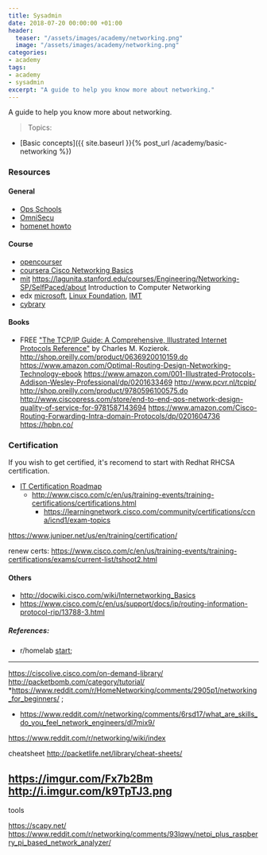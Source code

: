 ```yaml
---
title: Sysadmin
date: 2018-07-20 00:00:00 +01:00
header:
  teaser: "/assets/images/academy/networking.png"
  image: "/assets/images/academy/networking.png"
categories:
- academy
tags:
- academy
- sysadmin
excerpt: "A guide to help you know more about networking."
---
```


A guide to help you know more about networking.

> Topics:
* [Basic concepts]({{ site.baseurl }}{% post_url /academy/basic-networking %})


### Resources

#### General
* [Ops Schools](http://www.opsschool.org/en/latest/networking_101.html)
* [OmniSecu](http://www.omnisecu.com/knowledge.php)
* [homenet howto](https://www.homenethowto.com)

#### Course
* [opencourser](https://opencourser.com/)
* [coursera Cisco Networking Basics](https://www.coursera.org/specializations/networking-basics)
* [mit](https://ocw.mit.edu/courses/electrical-engineering-and-computer-science/)
https://lagunita.stanford.edu/courses/Engineering/Networking-SP/SelfPaced/about
Introduction to Computer Networking
* edx [microsoft](https://www.edx.org/course/it-support-networking-essentials-2), [Linux Foundation](https://www.edx.org/course/introduction-to-software-defined-networking-technologies), [IMT](https://www.edx.org/course/digital-networks-essentials-imtx-net01x)
* [cybrary](https://www.cybrary.it/catalog/)

#### Books
* FREE ["The TCP/IP Guide: A Comprehensive, Illustrated Internet Protocols Reference"](http://www.tcpipguide.com/free/index.htm) by Charles M. Kozierok.
http://shop.oreilly.com/product/0636920010159.do
https://www.amazon.com/Optimal-Routing-Design-Networking-Technology-ebook
https://www.amazon.com/001-Illustrated-Protocols-Addison-Wesley-Professional/dp/0201633469 http://www.pcvr.nl/tcpip/
http://shop.oreilly.com/product/9780596100575.do
http://www.ciscopress.com/store/end-to-end-qos-network-design-quality-of-service-for-9781587143694
https://www.amazon.com/Cisco-Routing-Forwarding-Intra-domain-Protocols/dp/0201604736
https://hpbn.co/
### Certification

If you wish to get certified, it's recomend to start with Redhat RHCSA certification.

* [IT Certification Roadmap](https://certification.comptia.org/docs/default-source/downloadablefiles/it-certification-roadmap.pdf)
  * http://www.cisco.com/c/en/us/training-events/training-certifications/certifications.html
    * https://learningnetwork.cisco.com/community/certifications/ccna/icnd1/exam-topics

https://www.juniper.net/us/en/training/certification/

renew certs: https://www.cisco.com/c/en/us/training-events/training-certifications/exams/current-list/tshoot2.html

#### Others
* http://docwiki.cisco.com/wiki/Internetworking_Basics
* https://www.cisco.com/c/en/us/support/docs/ip/routing-information-protocol-rip/13788-3.html

##### References:
  * r/homelab [start](https://www.reddit.com/r/homelab/comments/3jfob4/new_to_homelabs_start_here/);


--------------------------------------------------------------------------------

https://ciscolive.cisco.com/on-demand-library/
http://packetbomb.com/category/tutorial/
  *https://www.reddit.com/r/HomeNetworking/comments/2905p1/networking_for_beginners/
  ;
  * https://www.reddit.com/r/networking/comments/6rsd17/what_are_skills_do_you_feel_network_engineers/dl7mix9/


  https://www.reddit.com/r/networking/wiki/index


cheatsheet
http://packetlife.net/library/cheat-sheets/

https://imgur.com/Fx7b2Bm
http://i.imgur.com/k9TpTJ3.png
  ------------------------

  tools


https://scapy.net/
https://www.reddit.com/r/networking/comments/93lqwy/netpi_plus_raspberry_pi_based_network_analyzer/
